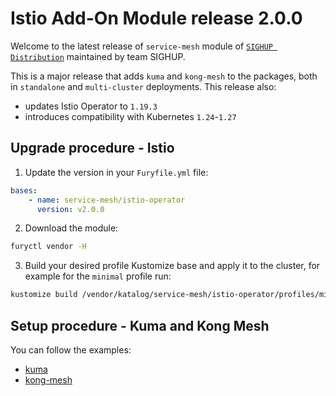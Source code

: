 # Istio Add-On Module release 2.0.0

Welcome to the latest release of `service-mesh` module of [`SIGHUP Distribution`](https://github.com/sighupio/distribution) maintained by team SIGHUP.

This is a major release that adds `kuma` and `kong-mesh` to the packages, both in `standalone` and `multi-cluster` deployments.
This release also:

- updates Istio Operator to `1.19.3`
- introduces compatibility with Kubernetes `1.24`-`1.27`

## Upgrade procedure - Istio

1. Update the version in your `Furyfile.yml` file:

```yaml
bases:
    - name: service-mesh/istio-operator
      version: v2.0.0
```

2. Download the module:

```bash
furyctl vendor -H
```

3. Build your desired profile Kustomize base and apply it to the cluster, for example for the `minimal` profile run:

```bash
kustomize build /vendor/katalog/service-mesh/istio-operator/profiles/minimal | kubectl apply -f
```

## Setup procedure - Kuma and Kong Mesh

You can follow the examples:

- [kuma](../../examples/kuma/multi-cluster/README.md)
- [kong-mesh](../../examples/kong-mesh/multi-cluster/README.md)
